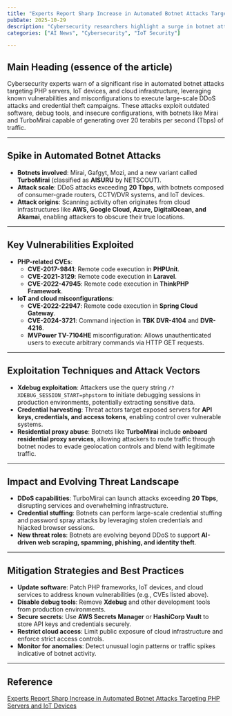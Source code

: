 ```yaml
---
title: "Experts Report Sharp Increase in Automated Botnet Attacks Targeting PHP Servers and IoT Devices"
pubDate: 2025-10-29
description: "Cybersecurity researchers highlight a surge in botnet attacks exploiting PHP vulnerabilities, IoT weaknesses, and cloud misconfigurations, with DDoS capacities exceeding 20 Tbps and credential stuffing campaigns."
categories: ["AI News", "Cybersecurity", "IoT Security"]

---
```


## Main Heading (essence of the article)

Cybersecurity experts warn of a significant rise in automated botnet attacks targeting PHP servers, IoT devices, and cloud infrastructure, leveraging known vulnerabilities and misconfigurations to execute large-scale DDoS attacks and credential theft campaigns. These attacks exploit outdated software, debug tools, and insecure configurations, with botnets like Mirai and TurboMirai capable of generating over 20 terabits per second (Tbps) of traffic.

---

## Spike in Automated Botnet Attacks

- **Botnets involved**: Mirai, Gafgyt, Mozi, and a new variant called **TurboMirai** (classified as **AISURU** by NETSCOUT).
- **Attack scale**: DDoS attacks exceeding **20 Tbps**, with botnets composed of consumer-grade routers, CCTV/DVR systems, and IoT devices.
- **Attack origins**: Scanning activity often originates from cloud infrastructures like **AWS, Google Cloud, Azure, DigitalOcean, and Akamai**, enabling attackers to obscure their true locations.

---

## Key Vulnerabilities Exploited

- **PHP-related CVEs**:
  - **CVE-2017-9841**: Remote code execution in **PHPUnit**.
  - **CVE-2021-3129**: Remote code execution in **Laravel**.
  - **CVE-2022-47945**: Remote code execution in **ThinkPHP Framework**.
- **IoT and cloud misconfigurations**:
  - **CVE-2022-22947**: Remote code execution in **Spring Cloud Gateway**.
  - **CVE-2024-3721**: Command injection in **TBK DVR-4104** and **DVR-4216**.
  - **MVPower TV-7104HE** misconfiguration: Allows unauthenticated users to execute arbitrary commands via HTTP GET requests.

---

## Exploitation Techniques and Attack Vectors

- **Xdebug exploitation**: Attackers use the query string `/?XDEBUG_SESSION_START=phpstorm` to initiate debugging sessions in production environments, potentially extracting sensitive data.
- **Credential harvesting**: Threat actors target exposed servers for **API keys, credentials, and access tokens**, enabling control over vulnerable systems.
- **Residential proxy abuse**: Botnets like **TurboMirai** include **onboard residential proxy services**, allowing attackers to route traffic through botnet nodes to evade geolocation controls and blend with legitimate traffic.

---

## Impact and Evolving Threat Landscape

- **DDoS capabilities**: TurboMirai can launch attacks exceeding **20 Tbps**, disrupting services and overwhelming infrastructure.
- **Credential stuffing**: Botnets can perform large-scale credential stuffing and password spray attacks by leveraging stolen credentials and hijacked browser sessions.
- **New threat roles**: Botnets are evolving beyond DDoS to support **AI-driven web scraping, spamming, phishing, and identity theft**.

---

## Mitigation Strategies and Best Practices

- **Update software**: Patch PHP frameworks, IoT devices, and cloud services to address known vulnerabilities (e.g., CVEs listed above).
- **Disable debug tools**: Remove **Xdebug** and other development tools from production environments.
- **Secure secrets**: Use **AWS Secrets Manager** or **HashiCorp Vault** to store API keys and credentials securely.
- **Restrict cloud access**: Limit public exposure of cloud infrastructure and enforce strict access controls.
- **Monitor for anomalies**: Detect unusual login patterns or traffic spikes indicative of botnet activity.

---

## Reference

[Experts Report Sharp Increase in Automated Botnet Attacks Targeting PHP Servers and IoT Devices](https://thehackernews.com/2025/10/experts-reports-sharp-increase-in.html)